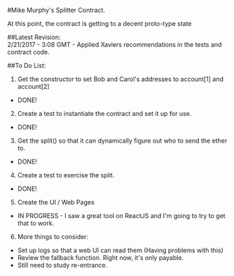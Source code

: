 #Mike Murphy's Splitter Contract.

At this point, the contract is getting to a decent proto-type state

##Latest Revision:  
2/21/2017 - 3:08 GMT - Applied Xaviers recommendations in the tests and contract code.


##To Do List:

1. Get the constructor to set Bob and Carol's addresses to account[1] and account[2] 
  * DONE!
2. Create a test to instantiate the contract and set it up for use.
  * DONE!
3. Get the split() so that it can dynamically figure out who to send the ether to.
  * DONE!
4. Create a test to exercise the split. 
  * DONE!  
5. Create the UI / Web Pages
  * IN PROGRESS - I saw a great tool on ReactJS and I'm going to try to get that to work.
6. More things to consider:
  * Set up logs so that a web UI can read them (Having problems with this)
  * Review the fallback function.  Right now, it's only payable.
  * Still need to study re-entrance.

